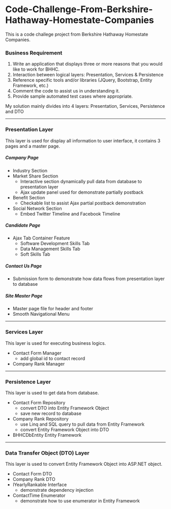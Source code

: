 # Code-Challenge-From-Berkshire-Hathaway-Homestate-Companies
This is a code challege project from Berkshire Hathaway Homestate Companies.  

### Business Requirement
1. Write an application that displays three or more reasons that you would like to work for BHHC.  
2. Interaction between logical layers: Presentation, Services & Persistence
3. Reference specific tools and/or libraries (JQuery, Bootstrap, Entity Framework, etc.)
4. Comment the code to assist us in understanding it.
5. Provide sample automated test cases where appropriate.

My solution mainly divides into 4 layers: Presentation, Services, Persistence and DTO

- - - -
### Presentation Layer
This layer is used for display all information to user interface, it contains 3 pages and a master page.     
##### Company Page     
  * Industry Section    
  * Market Share Section    
    *  Interactive section dynamically pull data from database to presentation layer    
    *  Ajax update panel used for demonstrate partially postback    
  * Benefit Section    
    * Checkable list to assist Ajax partial postback demonstration    
  * Social Network Section
    * Embed Twitter Timeline and Facebook Timeline
##### Candidate Page    
  * Ajax Tab Container Feature
    * Software Development Skills Tab   
    * Data Management Skills Tab   
    * Soft Skills Tab   
##### Contact Us Page    
  * Submission form to demonstrate how data flows from presentation layer to database
##### Site Master Page   
  * Master page file for header and footer
  * Smooth Navigational Menu
  
- - - -  
### Services Layer
This layer is used for executing business logics.
  * Contact Form Manager
    * add global id to contact record
  * Company Rank Manager
  
- - - -   
### Persistence Layer
This layer is used to get data from database.
  * Contact Form Repository
    * convert DTO into Entity Framework Object
    * save new record to database
  * Company Rank Repository
    * use Linq and SQL query to pull data from Entity Framework
    * convert Entity Framework Object into DTO 
  * BHHCDbEntity Entity Framework  
  
- - - -   
### Data Transfer Object (DTO) Layer  
This layer is used to convert Entity Framework Object into ASP.NET object.
* Contact Form DTO
* Company Rank DTO
* IYearlyRankable Interface
  * demonstrate dependency injection 
* ContactTime Enumerator
  * demonstrate how to use enumerator in Entity Framework
